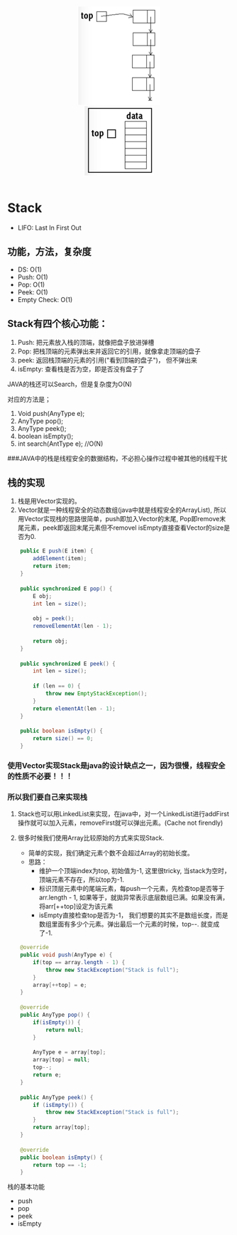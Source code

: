 
<div align=center><img src="StakcNotesPic/Snip20170706_14.png"></div>

<div align=center><img src="StakcNotesPic/Snip20170706_13.png"></div>

````ddddddddddddddddddddddddddddddddddddddddddddddddddddd
````

# Stack

- LIFO: Last In First Out

## 功能，方法，复杂度

- DS:   O(1)
- Push: O(1)
- Pop:  O(1)
- Peek: O(1)
- Empty Check:  O(1)

## Stack有四个核心功能：
1. Push: 把元素放入栈的顶端，就像把盘子放进弹槽
2. Pop: 把栈顶端的元素弹出来并返回它的引用，就像拿走顶端的盘子
3. peek: 返回栈顶端的元素的引用("看到顶端的盘子")， 但不弹出来
4. isEmpty: 查看栈是否为空，即是否没有盘子了

JAVA的栈还可以Search，但是复杂度为O(N)

对应的方法是；
1. Void push(AnyType e);
2. AnyType pop();
3. AnyType peek();
4. boolean isEmpty();
5. int search(AntType e); //O(N)

###JAVA中的栈是线程安全的数据结构，不必担心操作过程中被其他的线程干扰

## 栈的实现

1. 栈是用Vector实现的。
2. Vector就是一种线程安全的动态数组(java中就是线程安全的ArrayList), 所以用Vector实现栈的思路很简单，push即加入Vector的末尾, Pop即remove末尾元素，peek即返回末尾元素但不removel isEmpty直接查看Vector的size是否为0.

````java
    public E push(E item) {
        addElement(item);
        return item;
    }

    public synchronized E pop() {
        E obj;
        int len = size();

        obj = peek();
        removeElementAt(len - 1);

        return obj;
    }

    public synchronized E peek() {
        int len = size();

        if (len == 0) {
            throw new EmptyStackException();
        }
        return elementAt(len - 1);
    }

    public boolean isEmpty() {
        return size() == 0;
    }
````

### 使用Vector实现Stack是java的设计缺点之一，因为很慢，线程安全的性质不必要！！！

### 所以我们要自己来实现栈

1. Stack也可以用LinkedList来实现，在java中，对一个LinkedList进行addFirst操作就可以加入元素，removeFirst就可以弹出元素。(Cache not firendly)

2. 很多时候我们使用Array比较原始的方式来实现Stack.
    - 简单的实现，我们确定元素个数不会超过Array的初始长度。
    - 思路：
        + 维护一个顶端index为top, 初始值为-1, 这里很tricky, 当stack为空时，顶端元素不存在，所以top为-1.
        + 标识顶层元素中的尾端元素，每push一个元素，先检查top是否等于arr.length - 1, 如果等于，就拋异常表示底层数组已满。如果没有满，将arr[++top]设定为该元素
        + isEmpty直接检查top是否为-1， 我们想要的其实不是数组长度，而是数组里面有多少个元素。弹出最后一个元素的时候，top--. 就变成了-1.

````java
    @override
    public void push(AnyType e) {
        if(top == array.length - 1) {
            throw new StackException("Stack is full");
        }
        array[++top] = e;
    }

    @override
    public AnyType pop() {
        if(isEmpty()) {
            return null;
        }

        AnyType e = array[top];
        array[top] = null;
        top--;
        return e;
    }

    public AnyType peek() {
        if (isEmpty()) {
            throw new StackException("Stack is full");
        }
        return array[top];
    }

    @override
    public boolean isEmpty() {
        return top == -1;
    }
````

栈的基本功能
- push
- pop
- peek
- isEmpty










